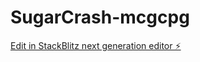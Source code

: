 # SugarCrash-mcgcpg

[Edit in StackBlitz next generation editor ⚡️](https://stackblitz.com/~/github.com/Tobz247/SugarCrash-mcgcpg)